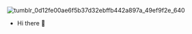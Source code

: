 ![tumblr_0d12fe00ae6f5b37d32ebffb442a897a_49ef9f2e_640](https://user-images.githubusercontent.com/72923418/126666946-644a8b0c-ebe5-4f1b-b9be-9d9893bb4db8.gif)
- Hi there 👋

<!--
**atommota123/atommota123** is a ✨ _special_ ✨ repository because its `README.md` (this file) appears on your GitHub profile.

Here are some ideas to get you started:

- 🔭 I’m currently working on ...
- 🌱 I’m currently learning ...
- 👯 I’m looking to collaborate on ...
- 🤔 I’m looking for help with ...
- 💬 Ask me about ...
- 📫 How to reach me: ...
- 😄 Pronouns: ...
- ⚡ Fun fact: ...
-->
